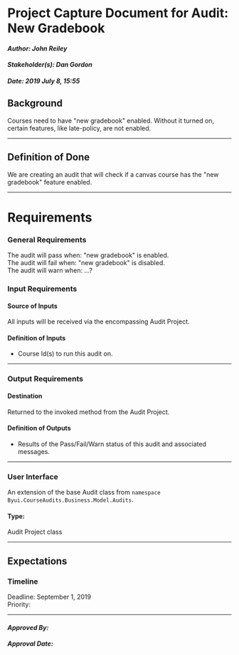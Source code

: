 # Project Capture Document for Audit: New Gradebook
#### *Author: John Reiley*
#### *Stakeholder(s): Dan Gordon*
#### *Date: 2019 July 8, 15:55*

## Background

Courses need to have "new gradebook" enabled.  Without it turned on, certain features, like late-policy, are not enabled.

-----

## Definition of Done

We are creating an audit that will check if a canvas course has the "new gradebook" feature enabled.

-----

# Requirements

### General Requirements
<!-- What counts as pass/fail/warn? -->
The audit will pass when: "new gradebook" is enabled.  
The audit will fail when: "new gradebook" is disabled.  
The audit will warn when: ...?
### Input Requirements
#### Source of Inputs
All inputs will be received via the encompassing Audit Project.

#### Definition of Inputs
<!-- TBD: do not fill out just yet -->
- Course Id(s) to run this audit on.
---

### Output Requirements
#### Destination
Returned to the invoked method from the Audit Project.

#### Definition of Outputs
<!-- TBD: do not fill out just yet -->
- Results of the Pass/Fail/Warn status of this audit and associated messages.
---

### User Interface
An extension of the base Audit class from `namespace Byui.CourseAudits.Business.Model.Audits`.
#### Type:
Audit Project class

-----

## Expectations
### Timeline
Deadline: September 1, 2019  
Priority: 
<!-- What is the deadline? 2019 Sep 1? -->
<!-- What priority is this audit? -->

-----

#### *Approved By:* 
#### *Approval Date:*
